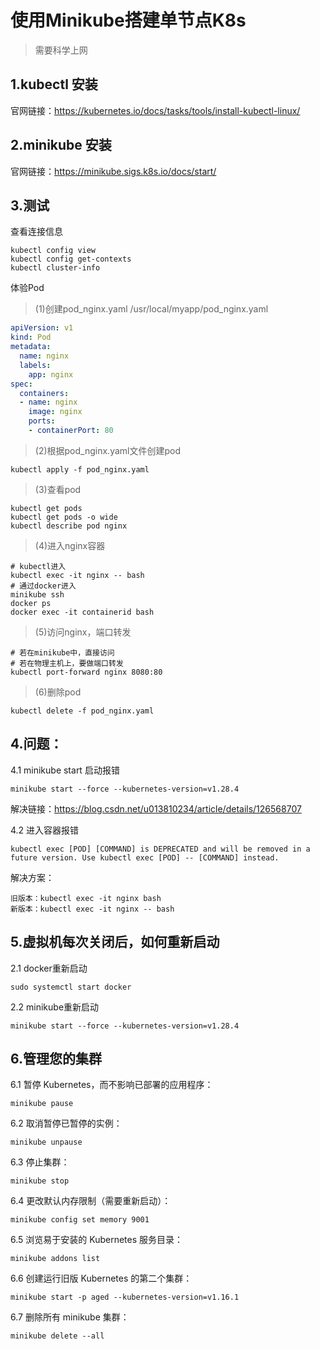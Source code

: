 # 使用Minikube搭建单节点K8s

> 需要科学上网

## 1.kubectl 安装

官网链接：https://kubernetes.io/docs/tasks/tools/install-kubectl-linux/

## 2.minikube 安装

官网链接：https://minikube.sigs.k8s.io/docs/start/

## 3.测试

查看连接信息

```shell
kubectl config view
kubectl config get-contexts
kubectl cluster-info
```

体验Pod

> (1)创建pod_nginx.yaml
/usr/local/myapp/pod_nginx.yaml

```yaml
apiVersion: v1
kind: Pod
metadata:
  name: nginx
  labels:
    app: nginx
spec:
  containers:
  - name: nginx
    image: nginx
    ports:
    - containerPort: 80
```

> (2)根据pod_nginx.yaml文件创建pod

```shell
kubectl apply -f pod_nginx.yaml
```

> (3)查看pod

```shell
kubectl get pods
kubectl get pods -o wide
kubectl describe pod nginx
```

> (4)进入nginx容器

```shell
# kubectl进入
kubectl exec -it nginx -- bash
# 通过docker进入
minikube ssh
docker ps
docker exec -it containerid bash
```

> (5)访问nginx，端口转发

```shell
# 若在minikube中，直接访问
# 若在物理主机上，要做端口转发
kubectl port-forward nginx 8080:80
```

> (6)删除pod

```shell
kubectl delete -f pod_nginx.yaml
```

## 4.问题：

4.1 minikube start 启动报错

```shell
minikube start --force --kubernetes-version=v1.28.4
```

解决链接：https://blog.csdn.net/u013810234/article/details/126568707

4.2 进入容器报错

```shell
kubectl exec [POD] [COMMAND] is DEPRECATED and will be removed in a future version. Use kubectl exec [POD] -- [COMMAND] instead.
```

解决方案：

```shell
旧版本：kubectl exec -it nginx bash
新版本：kubectl exec -it nginx -- bash
```

## 5.虚拟机每次关闭后，如何重新启动

2.1 docker重新启动

```shell
sudo systemctl start docker
```

2.2 minikube重新启动

```shell
minikube start --force --kubernetes-version=v1.28.4
```

## 6.管理您的集群
6.1 暂停 Kubernetes，而不影响已部署的应用程序：

```shell
minikube pause
```

6.2 取消暂停已暂停的实例：

```shell
minikube unpause
```

6.3 停止集群：

```shell
minikube stop
```

6.4 更改默认内存限制（需要重新启动）：

```shell
minikube config set memory 9001
```

6.5 浏览易于安装的 Kubernetes 服务目录：

```shell
minikube addons list
```

6.6 创建运行旧版 Kubernetes 的第二个集群：

```shell
minikube start -p aged --kubernetes-version=v1.16.1
```

6.7 删除所有 minikube 集群：

```shell
minikube delete --all
```